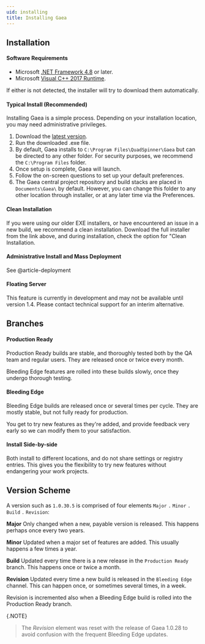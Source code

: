 ```yaml
---
uid: installing
title: Installing Gaea
---
```


## Installation

#### Software Requirements
- Microsoft [.NET Framework 4.8](https://dotnet.microsoft.com/download/thank-you/net48) or later.
- Microsoft [Visual C++ 2017 Runtime](https://aka.ms/vs/16/release/vc_redist.x64.exe).

If either is not detected, the installer will try to download them automatically.

#### Typical Install (Recommended)
Installing Gaea is a simple process. Depending on your installation location, you may need administrative privileges.

1. Download the [latest version](https://quadspinner.com/gaea/download).
2. Run the downloaded .exe file.
3. By default, Gaea installs to `C:\Program Files\QuadSpinner\Gaea` but can be directed to any other folder. For security purposes, we recommend the `C:\Program Files` folder.
4. Once setup is complete, Gaea will launch.
5. Follow the on-screen questions to set up your default preferences.
6. The Gaea central project repository and build stacks are placed in `Documents\Gaea\` by default. However, you can change this folder to any other location through installer, or at any later time via the Preferences.

#### Clean Installation

If you were using our older EXE installers, or have encountered an issue in a new build, we recommend a clean installation. Download the full installer from the link above, and during installation, check the option for "Clean Installation.

#### Administrative Install and Mass Deployment

See @article-deployment

#### Floating Server

This feature is currently in development and may not be available until version 1.4. Please contact technical support for an interim alternative.


## Branches

#### Production Ready

Production Ready builds are stable, and thoroughly tested both by the QA team and regular users. They are released once or twice every month.

Bleeding Edge features are rolled into these builds slowly, once they undergo thorough testing.


#### Bleeding Edge

Bleeding Edge builds are released once or several times per cycle. They are mostly stable, but not fully ready for production.

You get to try new features as they're added, and provide feedback very early so we can modify them to your satisfaction.

#### Install Side-by-side

Both install to different locations, and do not share settings or registry entries. This
gives you the flexibility to try new features without endangering your work projects.

## Version Scheme

A version such as `1.0.30.5` is comprised of four elements `Major` `.` `Minor` `.` `Build` `.` `Revision`:

**Major**
Only changed when a new, payable version is released. This happens perhaps once every two years.

**Minor**
Updated when a major set of features are added. This usually happens a few times a year.

**Build**
Updated every time there is a new release in the `Production Ready` branch. This happens once or twice a month.

**Revision**
Updated every time a new build is released in the  `Bleeding Edge` channel. This can happen once, or sometimes several times, in a week.

Revision is incremented also when a Bleeding Edge build is rolled into the Production Ready branch.

{.NOTE}
>The *Revision* element was reset with the release of Gaea 1.0.28 to avoid confusion with the frequent Bleeding Edge updates.
